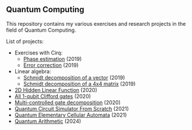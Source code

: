 ## Quantum Computing

This repository contains my various exercises and research projects in the field of Quantum Computing.

List of projects:
* Exercises with Cirq:
  * [Phase estimation](Phase%20estimation.ipynb) (2019)
  * [Error correction](Quantum%20error%20correction%20with%20Cirq.ipynb) (2019)
* Linear algebra:
  * [Schmidt decomposition of a vector](Schmidt%20decomposition%20of%20a%20vector.ipynb) (2019)
  * [Schmidt decomposition of a 4x4 matrix](Schmidt%20decomposition%20of%204x4%20matrix.ipynb) (2019)
* [2D Hidden Linear Function](2D%20Hidden%20Linear%20Function.ipynb) (2020)
* [All 1-qubit Clifford gates](All%201-qubit%20CLifford%20gates.ipynb) (2020) 
* [Multi-controlled gate decomposition](mc_gate_decomposition/Multi-controlled%20gate%20decomposition.ipynb) (2020)
* [Quantum Circuit Simulator From Scratch](SimpleSimulator.ipynb) (2021)
* [Quantum Elementary Cellular Automata](cellular_automata/README.md) (2021)
* [Quantum Arithmetic](arithmetic/README.md) (2024)